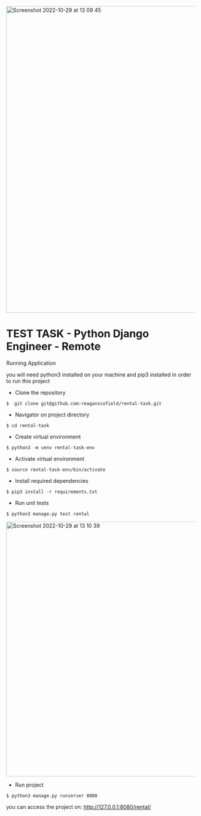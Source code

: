 <img width="820" alt="Screenshot 2022-10-29 at 13 09 45" src="https://user-images.githubusercontent.com/29593266/198829748-7ebde03f-2fc6-47a7-849b-d5810a4aef47.png">


# TEST TASK - Python Django Engineer - Remote

Running Application 

you will need python3 installed on your machine and pip3 installed in order to run this project


- Clone the repository 
```
$  git clone git@github.com:reaganscofield/rental-task.git
```

- Navigator on project directory
```
$ cd rental-task
```

- Create virtual environment
```
$ python3 -m venv rental-task-env
```

- Activate virtual environment
```
$ source rental-task-env/bin/activate
```

- Install required dependencies 
```
$ pip3 install -r requirements.txt
```

- Run unit tests
```
$ python3 manage.py test rental
```

<img width="681" alt="Screenshot 2022-10-29 at 13 10 39" src="https://user-images.githubusercontent.com/29593266/198829843-85d020db-7ed1-4d33-bf90-3f6873ca510e.png">


- Run project
```
$ python3 manage.py runserver 8080
```

you can access the project on: http://127.0.0.1:8080/rental/
